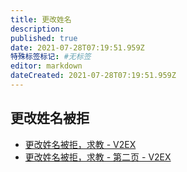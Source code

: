 ```yaml
---
title: 更改姓名
description: 
published: true
date: 2021-07-28T07:19:51.959Z
特殊标签标记: #无标签
editor: markdown
dateCreated: 2021-07-28T07:19:51.959Z
---
```


## 更改姓名被拒

+ [更改姓名被拒，求教 - V2EX](https://web.archive.org/web/20210727232007/https://www.v2ex.com/t/791892?p=1)
+ [更改姓名被拒，求教 - 第二页 - V2EX](https://web.archive.org/web/20210727231855/https://www.v2ex.com/t/791892)
